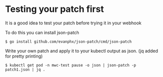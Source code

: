 # Testing your patch first

It is a good idea to test your patch before trying it in your webhook

To do this you can install json-patch

```
$ go install github.com/evanphx/json-patch/cmd/json-patch
```

Write your own patch and apply it to your kubectl output as json. (jq added for pretty printing)

```
$ kubectl get pod -n mwc-test pause -o json | json-patch -p patch1.json | jq .
```
